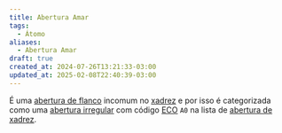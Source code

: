 ```yaml
---
title: Abertura Amar
tags:
  - Átomo
aliases:
  - Abertura Amar
draft: true
created_at: 2024-07-26T13:21:33-03:00
updated_at: 2025-02-08T22:40:39-03:00
---
```


É uma [abertura de flanco](Xadrez_Aberturas_de_flanco.md) incomum no [xadrez](../../../08/06/atomo/Xadrez.md) e por isso é categorizada como uma [abertura irregular](Xadrez_Aberturas_irregulares.md) com código [ECO](../entrada/Encyclopaedia_of_Chess_Openings.md) `A0` na lista de [abertura de xadrez](Xadrez_Aberturas.md).